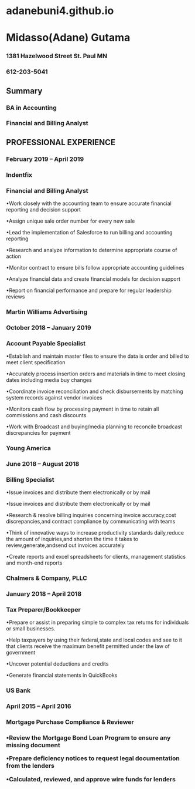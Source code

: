 # adanebuni4.github.io
<!DOCTYPE html>
<html>
<head>
    <title> Github Page </title>
</head>
<body>
         <h1> Midasso(Adane) Gutama </h1>
   <h3> 1381 Hazelwood Street St. Paul MN </h3>
   <h3> 612-203-5041 </h3>
   
   <h2> Summary </h2>
   <h3> BA in Accounting </h3>
   <h3> Financial and Billing Analyst</h3>
   
   <h2> PROFESSIONAL EXPERIENCE </h2>
   <h3>February 2019 – April 2019 </h3>
   <h3> Indentfix </h3>
   <h3> Financial and Billing Analyst</h3>
    <p> •Work closely with the accounting team to ensure accurate financial reporting and decision support </P>
    <p> •Assign unique sale order number for every new sale </P>   
    <p> •Lead the implementation of Salesforce to run billing and accounting reporting </P>
    <p> •Research and analyze information to determine appropriate course of action </P>
    <p> •Monitor contract to ensure bills follow appropriate accounting guidelines </P>
    <p> •Analyze financial data and create financial models for decision support  </P>
    <p> •Report on financial performance and prepare for regular leadership reviews </P>
     
   <h3> Martin Williams Advertising </h3>
   <h3> October 2018 – January 2019 </h3>
   <h3> Account Payable Specialist </h3>
     <p> •Establish and maintain master files to ensure the data is order and billed to meet client specification </p>
     <p> •Accurately process insertion orders and materials in time to meet closing dates including media buy changes </p>
     <p> •Coordinate invoice reconciliation and check disbursements by matching system records against vendor invoices </p> 
     <p> •Monitors cash flow by processing payment in time to retain all commissions and cash discounts </p>
     <p> •Work with Broadcast and buying/media planning to reconcile broadcast discrepancies for payment </p>
   <h3> Young America </h3>
   <h3> June 2018 – August 2018</h3>
   <h3> Billing Specialist</h3>
     <p> •Issue invoices and distribute them electronically or by mail </p>
     <p> •Issue invoices and distribute them electronically or by mail </p>
     <p> •Research & resolve billing inquiries concerning invoice accuracy,cost discrepancies,and contract compliance by communicating with teams </p>
     <p> •Think of innovative ways to increase productivity standards daily,reduce the amount of inquiries,and shorten the time it takes to review,generate,andsend out invoices accurately</p>
     <p> •Create reports and excel spreadsheets for clients, management statistics and month-end reports </p> 
  <h3> Chalmers & Company, PLLC </h3>
  <h3> January 2018 – April 2018  </h3>    
  <h3> Tax Preparer/Bookkeeper </h3>
    <p> •Prepare or assist in preparing simple to complex tax returns for individuals or small businesses.</p>
    <p> •Help taxpayers by using their federal,state and local codes and see to it that clients receive the maximum benefit  permitted under the law of government</p>
    <p> •Uncover potential deductions and credits </P>
    <P> •Generate financial statements in QuickBooks </P>
   <h3> US Bank <h3> 
   <h3> April 2015 – April 2016 <h3>        
   <h3> Mortgage Purchase Compliance & Reviewer <h3> 
    <p>  •Review the Mortgage Bond Loan Program to ensure any missing document </P>
    <p>  •Prepare deficiency notices to request legal documentation from the lenders </P>
    <p>  •Calculated, reviewed, and approve wire funds for lenders </P>

<body>
<html>
